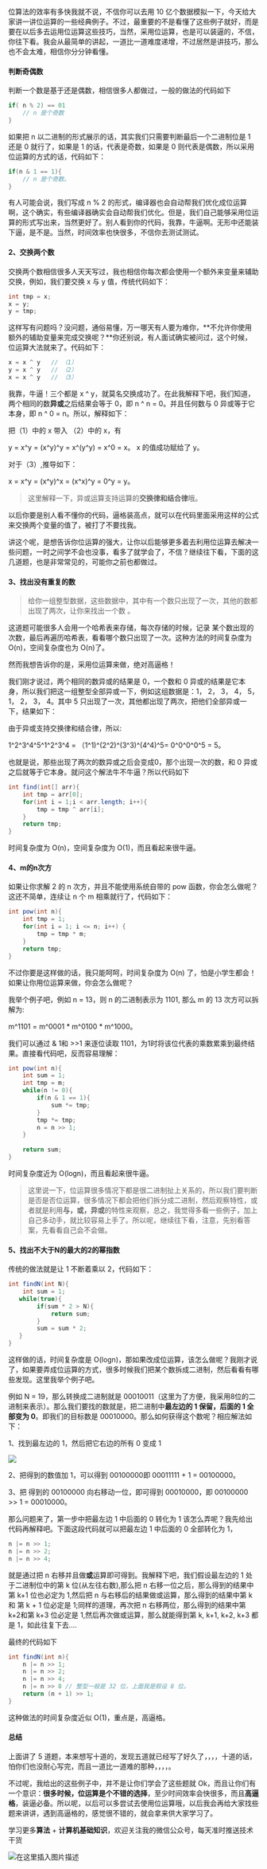 
位算法的效率有多快我就不说，不信你可以去用 10 亿个数据模拟一下，今天给大家讲一讲位运算的一些经典例子。不过，最重要的不是看懂了这些例子就好，而是要在以后多去运用位运算这些技巧，当然，采用位运算，也是可以装逼的，不信，你往下看。我会从最简单的讲起，一道比一道难度递增，不过居然是讲技巧，那么也不会太难，相信你分分钟看懂。

#### 判断奇偶数

判断一个数是基于还是偶数，相信很多人都做过，一般的做法的代码如下

```java
if( n % 2) == 01
    // n 是个奇数
}
```
如果把 n 以二进制的形式展示的话，其实我们只需要判断最后一个二进制位是 1 还是 0 就行了，如果是 1 的话，代表是奇数，如果是 0 则代表是偶数，所以采用位运算的方式的话，代码如下：

```java
if(n & 1 == 1){
    // n 是个奇数。
}
```
有人可能会说，我们写成 n % 2 的形式，编译器也会自动帮我们优化成位运算啊，这个确实，有些编译器确实会自动帮我们优化。但是，我们自己能够采用位运算的形式写出来，当然更好了。别人看到你的代码，我靠，牛逼啊。无形中还能装下逼，是不是。当然，时间效率也快很多，不信你去测试测试。

#### 2、交换两个数

交换两个数相信很多人天天写过，我也相信你每次都会使用一个额外来变量来辅助交换，例如，我们要交换 x 与 y 值，传统代码如下：

```java
int tmp = x;
x = y;
y = tmp;
```
这样写有问题吗？没问题，通俗易懂，万一哪天有人要为难你，**不允许你使用额外的辅助变量来完成交换呢？**你还别说，有人面试确实被问过，这个时候，位运算大法就来了。代码如下：

```java
x = x ^ y   // （1）
y = x ^ y   // （2）
x = x ^ y   // （3）
```
我靠，牛逼！三个都是 x ^ y，就莫名交换成功了。在此我解释下吧，我们知道，两个相同的数**异或**之后结果会等于 0，即 n ^ n = 0。并且任何数与 0 异或等于它本身，即 n ^ 0 = n。所以，解释如下：

把（1）中的 x 带入 （2）中的 x，有  

y = x^y = (x^y)^y = x^(y^y) = x^0 = x。 x 的值成功赋给了 y。

对于（3）,推导如下：

x = x^y = (x^y)^x = (x^x)^y = 0^y = y。

> 这里解释一下，异或运算支持运算的**交换律和结合律**哦。

以后你要是别人看不懂你的代码，逼格装高点，就可以在代码里面采用这样的公式来交换两个变量的值了，被打了不要找我。

讲这个呢，是想告诉你位运算的强大，让你以后能够更多着去利用位运算去解决一些问题，一时之间学不会也没事，看多了就学会了，不信？继续往下看，下面的这几道题，也是非常常见的，可能你之前也都做过。

#### 3、找出没有重复的数

> 给你一组整型数据，这些数据中，其中有一个数只出现了一次，其他的数都出现了两次，让你来找出一个数 。

这道题可能很多人会用一个哈希表来存储，每次存储的时候，记录 某个数出现的次数，最后再遍历哈希表，看看哪个数只出现了一次。这种方法的时间复杂度为 O(n)，空间复杂度也为 O(n)了。

然而我想告诉你的是，采用位运算来做，绝对高逼格！

我们刚才说过，两个相同的数异或的结果是 0，一个数和 0 异或的结果是它本身，所以我们把这一组整型全部异或一下，例如这组数据是：1，  2，  3，  4，  5，  1，  2，  3，  4。其中 5 只出现了一次，其他都出现了两次，把他们全部异或一下，结果如下：


由于异或支持交换律和结合律，所以:

1^2^3^4^5^1^2^3^4 = （1^1)^(2^2)^(3^3)^(4^4)^5= 0^0^0^0^5 = 5。
    
也就是说，那些出现了两次的数异或之后会变成0，那个出现一次的数，和 0 异或之后就等于它本身。就问这个解法牛不牛逼？所以代码如下

```java
int find(int[] arr){
    int tmp = arr[0];
    for(int i = 1;i < arr.length; i++){
        tmp = tmp ^ arr[i];
    }
    return tmp;
}
```
时间复杂度为 O(n)，空间复杂度为 O(1)，而且看起来很牛逼。

#### 4、m的n次方

如果让你求解 2 的 n 次方，并且不能使用系统自带的 pow 函数，你会怎么做呢？这还不简单，连续让 n 个 m 相乘就行了，代码如下：

```java
int pow(int n){
    int tmp = 1;
    for(int i = 1; i <= n; i++) {
        tmp = tmp * m;
    }
    return tmp;
}
```
不过你要是这样做的话，我只能呵呵，时间复杂度为 O(n) 了，怕是小学生都会！如果让你用位运算来做，你会怎么做呢？

我举个例子吧，例如 n = 13，则 n 的二进制表示为 1101, 那么 m 的 13 次方可以拆解为:

m^1101 = m^0001 * m^0100 * m^1000。

我们可以通过 & 1和 >>1 来逐位读取 1101，为1时将该位代表的乘数累乘到最终结果。直接看代码吧，反而容易理解：

```java
int pow(int n){
    int sum = 1;
    int tmp = m;
    while(n != 0){
        if(n & 1 == 1){
            sum *= tmp;
        }
        tmp *= tmp;
        n = n >> 1;
    }
    
    return sum;
}
```
时间复杂度近为 O(logn)，而且看起来很牛逼。

> 这里说一下，位运算很多情况下都是很二进制扯上关系的，所以我们要判断是否是否位运算，很多情况下都会把他们拆分成二进制，然后观察特性，或者就是利用**与，或，异或**的特性来观察，总之，我觉得多看一些例子，加上自己多动手，就比较容易上手了。所以呢，继续往下看，注意，先别看答案，先看看自己会不会做。

#### 5、找出不大于N的最大的2的幂指数

传统的做法就是让 1 不断着乘以 2，代码如下：

```java
int findN(int N){
    int sum = 1;
   while(true){
        if(sum * 2 > N){
            return sum;
        }
        sum = sum * 2;
   }
}
```
这样做的话，时间复杂度是 O(logn)，那如果改成位运算，该怎么做呢？我刚才说了，如果要弄成位运算的方式，很多时候我们把某个数拆成二进制，然后看看有哪些发现。这里我举个例子吧。

例如 N = 19，那么转换成二进制就是 00010011（这里为了方便，我采用8位的二进制来表示）。那么我们要找的数就是，把二进制中**最左边的 1 保留，后面的 1 全部变为 0**。即我们的目标数是 00010000。那么如何获得这个数呢？相应解法如下：

1、找到最左边的 1，然后把它右边的所有 0 变成 1


![](https://user-gold-cdn.xitu.io/2019/5/15/16abadc81fb35135?w=436&h=279&f=png&s=6770)

2、把得到的数值加 1，可以得到 00100000即 00011111 + 1 = 00100000。

3、把 得到的 00100000 向右移动一位，即可得到 00010000，即 00100000 >> 1 = 00010000。

那么问题来了，第一步中把最左边 1 中后面的 0 转化为 1 该怎么弄呢？我先给出代码再解释吧。下面这段代码就可以把最左边 1 中后面的 0 全部转化为 1，

```java
n |= n >> 1;
n |= n >> 2;
n |= n >> 4;
```
就是通过把 n 右移并且做**或**运算即可得到。我解释下吧，我们假设最左边的 1 处于二进制位中的第 k 位(从左往右数),那么把 n 右移一位之后，那么得到的结果中第 k+1 位也必定为 1,然后把 n 与右移后的结果做或运算，那么得到的结果中第 k 和 第 k + 1 位必定是 1;同样的道理，再次把 n 右移两位，那么得到的结果中第 k+2和第 k+3 位必定是 1,然后再次做或运算，那么就能得到第 k, k+1, k+2, k+3 都是 1，如此往复下去....

最终的代码如下
```java
int findN(int n){
    n |= n >> 1;
    n |= n >> 2;
    n |= n >> 4;
    n |= n >> 8 // 整型一般是 32 位，上面我是假设 8 位。
    return (n + 1) >> 1;
}
```
这种做法的时间复杂度近似 O(1)，重点是，高逼格。

#### 总结

上面讲了 5 道题，本来想写十道的，发现五道就已经写了好久了，，，，十道的话，怕你们也没耐心写完，而且一道比一道难的那种，，，，。

不过呢，我给出的这些例子中，并不是让你们学会了这些题就 Ok，而且让你们有一个意识：**很多时候，位运算是个不错的选择**，至少时间效率会快很多，而且**高逼格**，装逼必备。所以呢，以后可以多尝试去使用位运算哦，以后我会再给大家找些题来讲讲，遇到高逼格的，感觉很不错的，就会拿来供大家学习了。

学习更多**算法** + **计算机基础知识**，欢迎关注我的微信公众号，每天准时推送技术干货

![在这里插入图片描述](https://img-blog.csdnimg.cn/20200306223728524.png?x-oss-process=image/watermark,type_ZmFuZ3poZW5naGVpdGk,shadow_10,text_aHR0cHM6Ly9ibG9nLmNzZG4ubmV0L20wXzM3OTA3Nzk3,size_16,color_FFFFFF,t_70)



